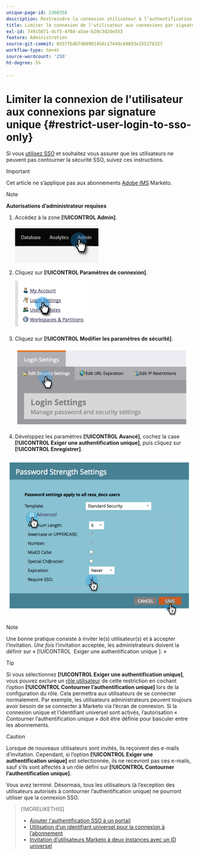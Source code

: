 ```yaml
---
unique-page-id: 2360358
description: Restreindre la connexion utilisateur à l’authentification unique uniquement - Documents Marketo - Documentation du produit
title: Limiter la connexion de l'utilisateur aux connexions par signature unique
exl-id: 74915871-dcf5-478d-a5ae-b20c3d2de553
feature: Administration
source-git-commit: 0d37fbdb7d08901458c1744dc68893e155176327
workflow-type: tm+mt
source-wordcount: '250'
ht-degree: 5%

---
```


# Limiter la connexion de l&#39;utilisateur aux connexions par signature unique {#restrict-user-login-to-sso-only}

Si vous [utilisez SSO](/help/marketo/product-docs/administration/additional-integrations/add-single-sign-on-to-a-portal.md) et souhaitez vous assurer que les utilisateurs ne peuvent pas contourner la sécurité SSO, suivez ces instructions.

>[!IMPORTANT]
>
>Cet article ne s’applique pas aux abonnements [Adobe IMS](/help/marketo/product-docs/administration/marketo-with-adobe-identity/adobe-identity-management-overview.md) Marketo.

>[!NOTE]
>
>**Autorisations d’administrateur requises**

1. Accédez à la zone **[!UICONTROL Admin]**.

   ![](assets/restrict-user-login-to-sso-only-1.png)

1. Cliquez sur **[!UICONTROL Paramètres de connexion]**.

   ![](assets/restrict-user-login-to-sso-only-2.png)

1. Cliquez sur **[!UICONTROL Modifier les paramètres de sécurité]**.

   ![](assets/restrict-user-login-to-sso-only-3.png)

1. Développez les paramètres **[!UICONTROL Avancé]**, cochez la case **[!UICONTROL Exiger une authentification unique]**, puis cliquez sur **[!UICONTROL Enregistrer]**.

![](assets/restrict-user-login-to-sso-only-4.png)

>[!NOTE]
>
>Une bonne pratique consiste à inviter le(s) utilisateur(s) et à accepter l’invitation. _Une fois_ l’invitation acceptée, les administrateurs doivent la définir sur « [!UICONTROL &#x200B; Exiger une authentification unique &#x200B;]. »

>[!TIP]
>
>Si vous sélectionnez **[!UICONTROL Exiger une authentification unique]**, vous pouvez exclure un [rôle utilisateur](/help/marketo/product-docs/administration/users-and-roles/create-delete-edit-and-change-a-user-role.md) de cette restriction en cochant l’option **[!UICONTROL Contourner l’authentification unique]** lors de la configuration du rôle. Cela permettra aux utilisateurs de se connecter normalement. Par exemple, les utilisateurs administrateurs peuvent toujours avoir besoin de se connecter à Marketo via l’écran de connexion. Si la connexion unique et l’identifiant universel sont activés, l’autorisation « Contourner l’authentification unique » doit être définie pour basculer entre les abonnements.

>[!CAUTION]
>
>Lorsque de nouveaux utilisateurs sont invités, ils reçoivent des e-mails d’invitation. Cependant, si l’option **[!UICONTROL Exiger une authentification unique]** est sélectionnée, ils ne recevront pas ces e-mails, sauf s’ils sont affectés à un rôle défini sur **[!UICONTROL Contourner l’authentification unique]**.

Vous avez terminé. Désormais, tous les utilisateurs (à l’exception des utilisateurs autorisés à contourner l’authentification unique) ne pourront utiliser que la connexion SSO.

>[!MORELIKETHIS]
>
>* [Ajouter l&#39;authentification SSO à un portail](/help/marketo/product-docs/administration/additional-integrations/add-single-sign-on-to-a-portal.md)
>* [Utilisation d’un identifiant universel pour la connexion à l’abonnement](/help/marketo/product-docs/administration/settings/using-a-universal-id-for-subscription-login.md)
>* [Invitation d’utilisateurs Marketo à deux instances avec un ID universel](https://nation.marketo.com/t5/Knowledgebase/Inviting-Marketo-Users-to-Two-Instances-with-Universal-ID-UID/ta-p/251122)
